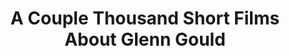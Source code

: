 ---
ee_id: '41'
site: '1'
type: '2'
long_id: 2007-006 A Couple Thousand Short Films About Glenn Gould
url: 2007-006-a-couple-thousand-short-films-about-glenn-gould
title: A Couple Thousand Short Films About Glenn Gould
year: '2007'
medium: Dual channel video
commission: Film and Video Umbrella
dims:
pitch: "​Goldberg Variation #1 re-constructed using Youtube vidz."
ps: "<p>​This was the first in a series of three different vidz I ended up making
  which tied together different utube videos using software I made called Gould Pro.
  2 b honest I was hoping for a meme hit! So why I made the first one dual channel
  I have no idea (aka, not really the utube format). The second, and third one ended
  up better in this respect. "
live_url:
related: |-
  [52] 2009-003 Drei Klavierstücke op. 11 - dreiklavierstucke
  [101] 2011-022 Paganini Caprice No. 5 - 2011-022-paganini-caprice-no-5
youtube:
imgs: gould-2007-006-install-1-database-NGCA.jpg
subheading:
display_year: '2007'
download:
add_credit:
add_credits:
related_code:
layout: things-i-made
---